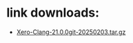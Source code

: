 # link downloads:
* <a href=https://github.com/XeroMz69/Clang/releases/download/Xero-Clang-20.0.0-20250203/Xero-Clang-21.0.0git-20250203.tar.gz>Xero-Clang-21.0.0git-20250203.tar.gz</a>
